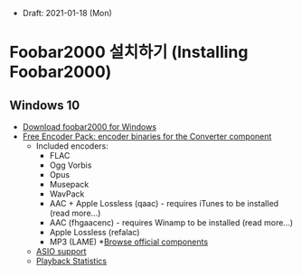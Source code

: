 * Draft: 2021-01-18 (Mon)
# Foobar2000 설치하기 (Installing Foobar2000)
## Windows 10
* [Download foobar2000 for Windows](https://www.foobar2000.org/download)
* [Free Encoder Pack: encoder binaries for the Converter component](https://www.foobar2000.org/encoderpack)
  * Included encoders:
    * FLAC
    * Ogg Vorbis
    * Opus
    * Musepack
    * WavPack
    * AAC + Apple Lossless (qaac) - requires iTunes to be installed (read more...)
    * AAC (fhgaacenc) - requires Winamp to be installed (read more...)
    * Apple Lossless (refalac)
    * MP3 (LAME)
*[Browse official components](https://www.foobar2000.org/components/author/Peter)
  * [ASIO support](https://www.foobar2000.org/components/view/foo_out_asio)
  * [Playback Statistics](https://www.foobar2000.org/components/view/foo_playcount)
